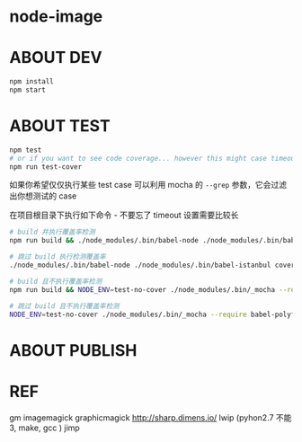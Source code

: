 node-image
===

# ABOUT DEV

```bash
npm install
npm start
```

# ABOUT TEST

```bash
npm test
# or if you want to see code coverage... however this might case timeout
npm run test-cover
```

如果你希望仅仅执行某些 test case 可以利用 mocha 的 `--grep` 参数，它会过滤出你想测试的 case

在项目根目录下执行如下命令 - 不要忘了 timeout 设置需要比较长

```bash
# build 并执行覆盖率检测
npm run build && ./node_modules/.bin/babel-node ./node_modules/.bin/babel-istanbul cover --report html ./node_modules/.bin/_mocha -- --require babel-polyfill --timeout 60000 --grep ____

# 跳过 build 执行检测覆盖率
./node_modules/.bin/babel-node ./node_modules/.bin/babel-istanbul cover --report html ./node_modules/.bin/_mocha -- --require babel-polyfill --timeout 60000 --grep ____

# build 且不执行覆盖率检测
npm run build && NODE_ENV=test-no-cover ./node_modules/.bin/_mocha --require babel-polyfill --compilers js:babel-core/register --timeout 20000 --grep ____

# 跳过 build 且不执行覆盖率检测
NODE_ENV=test-no-cover ./node_modules/.bin/_mocha --require babel-polyfill --compilers js:babel-core/register --timeout 20000 --grep ____
```

# ABOUT PUBLISH

# REF

gm
	imagemagick
	graphicmagick
http://sharp.dimens.io/
lwip (pyhon2.7 不能 3, make, gcc )
jimp
